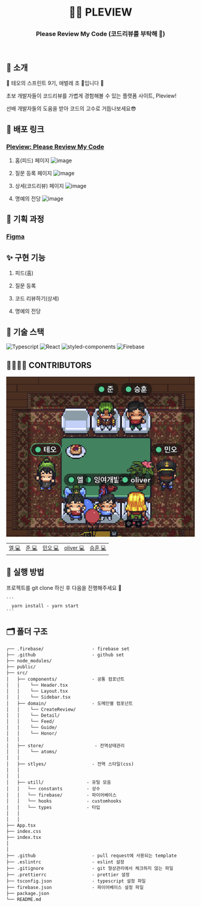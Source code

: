 
<h1><p align="center">
 🧙‍♀️ PLEVIEW
    <p></h1>
    <h3> <p align="center">Please Review My Code (코드리뷰를 부탁해 🥰)</p></h3>
    
<br/>
    
## 🧨  소개

💙 테오의 스프린트 9기, 애벌레 조 🐛입니다 💙

<p>초보 개발자들이 코드리뷰를 가볍게 경험해볼 수 있는 플랫폼 사이트, Pleview!</p>
<p>선배 개발자들의 도움을 받아 코드의 고수로 거듭나보세요😎</p>

## 🎉 배포 링크
### [Pleview: Please Review My Code](https://pleview-898b3.web.app/)

1. 홈(피드) 페이지
![image](https://user-images.githubusercontent.com/68722179/176658700-abfe28a2-aba2-4ff6-a58b-6b95cdd85eff.png)

2. 질문 등록 페이지
![image](https://user-images.githubusercontent.com/68722179/176658865-496d2790-7cab-47f5-a14f-f64c35aabb4a.png)


3. 상세(코드리뷰) 페이지
![image](https://user-images.githubusercontent.com/68722179/176659350-753f4bf9-dfca-4a80-86b0-b6356eeeaa01.png)


4. 명예의 전당
![image](https://user-images.githubusercontent.com/68722179/176659455-9d842a86-9ed3-4fd9-8d6c-bede5e2a95eb.png)



## 🐩 기획 과정
### [Figma](https://www.figma.com/file/eJMB98Z3fAHhQJUnyOxqTS/%ED%85%8C%EC%98%A4%EC%9D%98-%EC%8A%A4%ED%94%84%EB%A6%B0%ED%8A%B8-9%EA%B8%B0---3%EC%A1%B0?node-id=0%3A1)

## ✨ 구현 기능
1. 피드(홈)

2. 질문 등록

3. 코드 리뷰하기(상세)

4. 명예의 전당



## 🧶 기술 스택
![Typescript](https://img.shields.io/badge/TypeScript-007ACC?style=for-the-badge&logo=typescript&logoColor=white)
![React](https://img.shields.io/badge/React-20232A?style=for-the-badge&logo=react&logoColor=61DAFB)
![styled-components](https://img.shields.io/badge/styled-components-DB7093?style=for-the-badge&logo=styled-components&logoColor=white) 
![Firebase](https://img.shields.io/badge/Firebase-FF7F00?style=for-the-badge&logo=firebase&logoColor=white) 

## 👩‍👩‍👧‍👦 CONTRIBUTORS
<img src="./public/images/contributors.png">
<table>
  <tr>
    <td align="center">
      <a href="https://github.com/Yena-Yun">엘 💻</a>
    </td>
    <td align="center">
      <a href="https://github.com/HyeongJun94">준 💻</a>
    </td>
    <td align="center">
      <a href="https://github.com/dhrod0325">민오 💻</a>
    </td>
    <td align="center">
      <a href="https://github.com/2-NOW">oliver 💻</a>
    </td>
   <td align="center">
      <a href="https://github.com/rlatmdgns">승훈 💻</a>
    </td>
  </tr>
</table>

## 🌸 실행 방법
 프로젝트를 git clone 하신 후 다음을 진행해주세요 🧃

    ```
      yarn install - yarn start
    ```

## 🗂 폴더 구조
```
┌── .firebase/                  - firebase set
├── .github                     - github set
├── node_modules/
├── public/                     
├── src/
│   ├── components/             - 공통 컴포넌트
│   │    └── Header.tsx            
│   │    └── Layout.tsx          
│   │    └── Sidebar.tsx        
│   ├── domain/                 - 도메인별 컴포넌트
│   │    └── CreateReview/      
│   │    └── Detail/        
│   │    └── Feed/         
│   │    └── Guide/           
│   │    └── Honor/
│   │
│   ├── store/                   - 전역상태관리
│   │    └── atoms/
│   │
│   ├── stlyes/                 - 전역 스타일(css)
│   │
│   │
│   ├── utill/                - 유틸 모음
│   │   └── constants         - 상수
│   │   └── firebase/         - 파이어베이스 
│   │   └── hooks             - customhooks
│   │   └── types             - 타입
│   │
│   │
├── App.tsx
├── index.css
├── index.tsx
│ 
│ 
├── .github                     - pull request에 사용되는 template
├── .eslintrc                   - eslint 설정        
├── .gitignore                  - git 형상관리에서 체크하지 않는 파일
├── .prettierrc                 - prettier 설정
├── tsconfig.json               - typescript 설정 파일
├── firebase.json               - 파이어베이스 설정 파일
├── package.json
└── README.md
```

